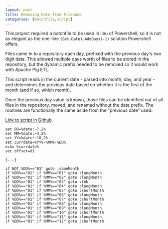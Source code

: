 ```yaml
---
layout: post
title: Removing Date from Filename 
categories: [Batchfile,script]
---
```


This project required a batchfile to be used in lieu of Powershell, so it is not as elegant as the one-line `(Get-Date).AddDays(-1)` solution Powershell offers.

Files came in to a repository each day, prefixed with the previous day's two digit date. This allowed multiple days worth of files to be stored in the repository, but the dynamic prefix needed to be removed so it would work with Apache Pig ETL. 

This script reads in the current date - parsed into month, day, and year - and determines the previous date based on whether it is the first of the month (and if so, which month).
 
Once the previous day value is known, those files can be identified out of all files in the repository, moved, and renamed without the date prefix. The routines are functionally the same aside from the "previous date" used.

[Link to script in Github](https://github.com/Lwillio/scripts/blob/main/previousDateFindandRemove.bat)

```batchfile
set DD=%date:~7,2%
set MM=%date:~4,2%
set YY=%date:~10,2%
set currdate=%YY%-%MM%-%DD%
echo %currdate%
set offset=01 

{...}

if NOT %DD%=="01" goto :sameMonth
if %DD%=="01" if %MM%=="01" goto :longMonth
if %DD%=="01" if %MM%=="02" goto :longMonth
if %DD%=="01" if %MM%=="03" goto :feb
if %DD%=="01" if %MM%=="04" goto :longMonth
if %DD%=="01" if %MM%=="05" goto :shortMonth
if %DD%=="01" if %MM%=="06" goto :longMonth
if %DD%=="01" if %MM%=="07" goto :shortMonth
if %DD%=="01" if %MM%=="08" goto :longMonth
if %DD%=="01" if %MM%=="09" goto :longMonth
if %DD%=="01" if %MM%=="10" goto :shortMonth
if %DD%=="01" if %MM%=="11" goto :longMonth
if %DD%=="01" if %MM%=="12" goto :shortMonth

```
